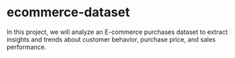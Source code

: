 # ecommerce-dataset
In this project, we will analyze an E-commerce purchases dataset to extract insights and trends about customer behavior, purchase price, and sales performance. 
